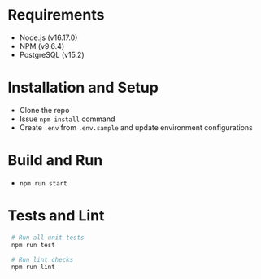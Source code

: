 # Requirements
- Node.js (v16.17.0)
- NPM (v9.6.4)
- PostgreSQL (v15.2)

# Installation and Setup

- Clone the repo
- Issue `npm install` command
- Create `.env` from `.env.sample` and update environment configurations

# Build and Run

- `npm run start`

# Tests and Lint
 ```sh
  # Run all unit tests
  npm run test

  # Run lint checks
  npm run lint

  ```